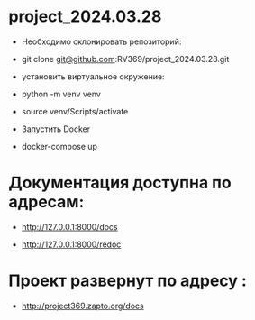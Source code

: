 # project_2024.03.28

- Необходимо склонировать репозиторий:
- git clone git@github.com:RV369/project_2024.03.28.git

- установить виртуальное окружение:
- python -m venv venv
- source venv/Scripts/activate

- Запустить Docker
- docker-compose up

# Документация доступна по адресам:
- http://127.0.0.1:8000/docs

- http://127.0.0.1:8000/redoc

# Проект развернут по адресу :
- http://project369.zapto.org/docs
